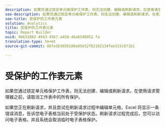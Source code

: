 ```yaml
---
description: 如果您通过锁定单元格保护工作表，则无法创建、编辑或刷新请求。在使用请求管理器之前，请取消工作表中的所有保护。
seo-description: 如果您通过锁定单元格保护工作表，则无法创建、编辑或刷新请求。在使用请求管理器之前，请取消工作表中的所有保护。
seo-title: 受保护的工作表元素
solution: Analytics
title: 受保护的工作表元素
topic: Report Builder
uuid: 4b632862-4943-4567-a458-46a6548952 fa
translation-type: tm+mt
source-git-commit: 86fe1b3650100a05e52fb2102134fee515c871b1

---
```



# 受保护的工作表元素

如果您通过锁定单元格保护工作表，则无法创建、编辑或刷新请求。在使用请求管理器之前，请取消工作表中的所有保护。

如果您正在刷新请求，并且尝试在刷新请求过程中编辑单元格，Excel 将显示一条错误消息，告诉您电子表格当前处于受保护状态。刷新请求过程完成后，您可以访问电子表格，并且系统会取消临时电子表格保护。
